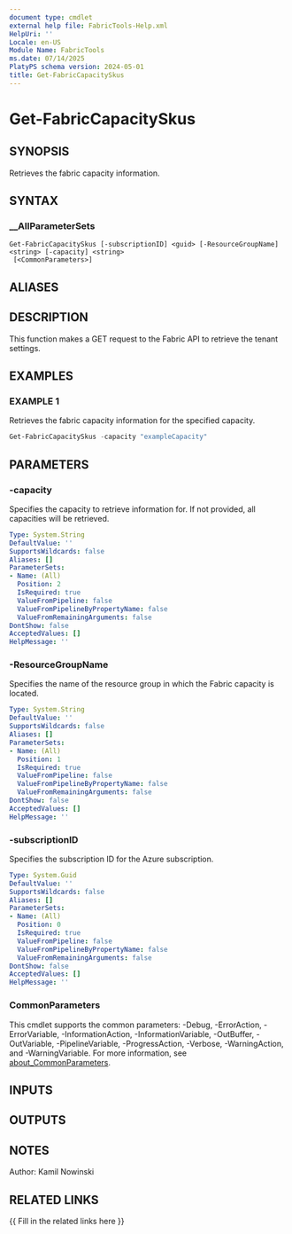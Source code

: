 ```yaml
---
document type: cmdlet
external help file: FabricTools-Help.xml
HelpUri: ''
Locale: en-US
Module Name: FabricTools
ms.date: 07/14/2025
PlatyPS schema version: 2024-05-01
title: Get-FabricCapacitySkus
---
```


# Get-FabricCapacitySkus

## SYNOPSIS

Retrieves the fabric capacity information.

## SYNTAX

### __AllParameterSets

```
Get-FabricCapacitySkus [-subscriptionID] <guid> [-ResourceGroupName] <string> [-capacity] <string>
 [<CommonParameters>]
```

## ALIASES

## DESCRIPTION

This function makes a GET request to the Fabric API to retrieve the tenant settings.

## EXAMPLES

### EXAMPLE 1

Retrieves the fabric capacity information for the specified capacity.

```powershell
Get-FabricCapacitySkus -capacity "exampleCapacity"
```

## PARAMETERS

### -capacity

Specifies the capacity to retrieve information for.
If not provided, all capacities will be retrieved.

```yaml
Type: System.String
DefaultValue: ''
SupportsWildcards: false
Aliases: []
ParameterSets:
- Name: (All)
  Position: 2
  IsRequired: true
  ValueFromPipeline: false
  ValueFromPipelineByPropertyName: false
  ValueFromRemainingArguments: false
DontShow: false
AcceptedValues: []
HelpMessage: ''
```

### -ResourceGroupName

Specifies the name of the resource group in which the Fabric capacity is located.

```yaml
Type: System.String
DefaultValue: ''
SupportsWildcards: false
Aliases: []
ParameterSets:
- Name: (All)
  Position: 1
  IsRequired: true
  ValueFromPipeline: false
  ValueFromPipelineByPropertyName: false
  ValueFromRemainingArguments: false
DontShow: false
AcceptedValues: []
HelpMessage: ''
```

### -subscriptionID

Specifies the subscription ID for the Azure subscription.

```yaml
Type: System.Guid
DefaultValue: ''
SupportsWildcards: false
Aliases: []
ParameterSets:
- Name: (All)
  Position: 0
  IsRequired: true
  ValueFromPipeline: false
  ValueFromPipelineByPropertyName: false
  ValueFromRemainingArguments: false
DontShow: false
AcceptedValues: []
HelpMessage: ''
```

### CommonParameters

This cmdlet supports the common parameters: -Debug, -ErrorAction, -ErrorVariable,
-InformationAction, -InformationVariable, -OutBuffer, -OutVariable, -PipelineVariable,
-ProgressAction, -Verbose, -WarningAction, and -WarningVariable. For more information, see
[about_CommonParameters](https://go.microsoft.com/fwlink/?LinkID=113216).

## INPUTS

## OUTPUTS

## NOTES

Author: Kamil Nowinski

## RELATED LINKS

{{ Fill in the related links here }}

